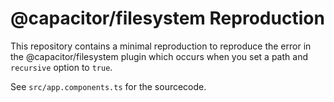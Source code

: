 # @capacitor/filesystem Reproduction

This repository contains a minimal reproduction to reproduce the error in the @capacitor/filesystem plugin which occurs when you set a path and `recursive` option to `true`.

See `src/app.components.ts` for the sourcecode.
